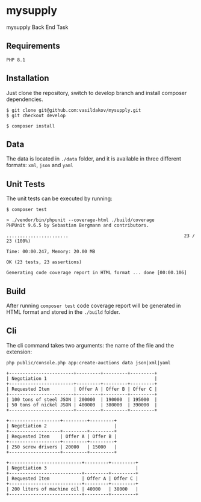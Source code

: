 # mysupply
mysupply Back End Task

## Requirements
```
PHP 8.1
```

## Installation

Just clone the repository, switch to develop branch and install composer dependencies.

```
$ git clone git@github.com:vasildakov/mysupply.git
$ git checkout develop

$ composer install
```

## Data
The data is located in `./data` folder, and it is available in three different formats: `xml`, `json` and `yaml`


## Unit Tests

The unit tests can be executed by running:

```
$ composer test

> ./vendor/bin/phpunit --coverage-html ./build/coverage
PHPUnit 9.6.5 by Sebastian Bergmann and contributors.

.......................                                           23 / 23 (100%)

Time: 00:00.247, Memory: 20.00 MB

OK (23 tests, 23 assertions)

Generating code coverage report in HTML format ... done [00:00.106]

```

## Build

After running `composer test` code coverage report will be generated in HTML format and stored in the `./build` folder.

## Cli

The cli command takes two arguments: the name of the file and the extension:

```
php public/console.php app:create-auctions data json|xml|yaml
```

```
+------------------------+---------+---------+---------+
| Negotiation 1                                        |
+------------------------+---------+---------+---------+
| Requested Item         | Offer A | Offer B | Offer C |
+------------------------+---------+---------+---------+
| 100 tons of steel JSON | 200000  | 190000  | 195000  |
| 50 tons of nickel JSON | 400000  | 380000  | 390000  |
+------------------------+---------+---------+---------+

+-------------------+---------+---------+
| Negotiation 2                         |
+-------------------+---------+---------+
| Requested Item    | Offer A | Offer B |
+-------------------+---------+---------+
| 250 screw drivers | 20000   | 15000   |
+-------------------+---------+---------+

+---------------------------+---------+---------+
| Negotiation 3                                 |
+---------------------------+---------+---------+
| Requested Item            | Offer A | Offer C |
+---------------------------+---------+---------+
| 200 liters of machine oil | 40000   | 38000   |
+---------------------------+---------+---------+
```